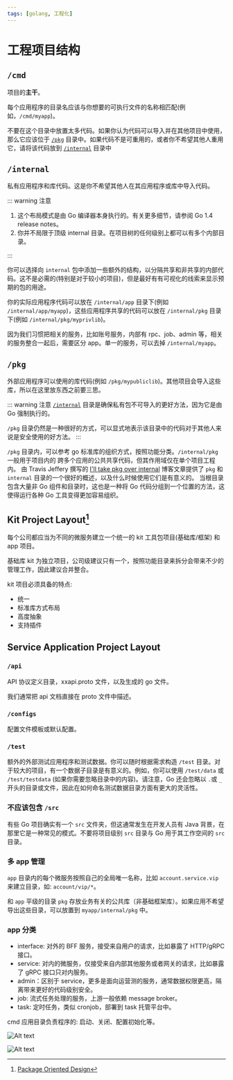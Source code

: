 ```yaml
---
tags: [golang, 工程化]
---
```


# 工程项目结构

## `/cmd`

项目的**主干**。

每个应用程序的目录名应该与你想要的可执行文件的名称相匹配(例如，`/cmd/myapp`)。

不要在这个目录中放置太多代码。如果你认为代码可以导入并在其他项目中使用，那么它应该位于 [`/pkg`](./1-工程项目结构.md#pkg) 目录中。如果代码不是可重用的，或者你不希望其他人重用它，请将该代码放到 [`/internal`](./1-工程项目结构.md#internal) 目录中

## `/internal`

私有应用程序和库代码。这是你不希望其他人在其应用程序或库中导入代码。

::: warning 注意

1. 这个布局模式是由 Go 编译器本身执行的。有关更多细节，请参阅 Go 1.4 release notes。
2. 你并不局限于顶级 internal 目录。在项目树的任何级别上都可以有多个内部目录。

:::

你可以选择向 `internal` 包中添加一些额外的结构，以分隔共享和非共享的内部代码。这不是必需的(特别是对于较小的项目)，但是最好有有可视化的线索来显示预期的包的用途。

你的实际应用程序代码可以放在 `/internal/app` 目录下(例如 `/internal/app/myapp`)，这些应用程序共享的代码可以放在 `/internal/pkg` 目录下(例如 `/internal/pkg/myprivlib`)。

因为我们习惯把相关的服务，比如账号服务，内部有 rpc、job、admin 等，相关的服务整合一起后，需要区分 app。单一的服务，可以去掉 `/internal/myapp`。

## `/pkg`

外部应用程序可以使用的库代码(例如 `/pkg/mypubliclib`)。其他项目会导入这些库，所以在这里放东西之前要三思。

::: warning 注意
[`/internal`](./1-工程项目结构.md#internal) 目录是确保私有包不可导入的更好方法，因为它是由 Go 强制执行的。

`/pkg` 目录仍然是一种很好的方式，可以显式地表示该目录中的代码对于其他人来说是安全使用的好方法。
:::

`/pkg` 目录内，可以参考 go 标准库的组织方式，按照功能分类。`/internal/pkg` 一般用于项目内的 跨多个应用的公共共享代码，但其作用域仅在单个项目工程内。
由 Travis Jeffery 撰写的 [I'll take pkg over internal](https://travisjeffery.com/b/2019/11/i-ll-take-pkg-over-internal/) 博客文章提供了 `pkg` 和 `internal` 目录的一个很好的概述，以及什么时候使用它们是有意义的。
当根目录包含大量非 Go 组件和目录时，这也是一种将 Go 代码分组到一个位置的方法，这使得运行各种 Go 工具变得更加容易组织。

## Kit Project Layout[^1]

[^1]: [Package Oriented Design](https://www.ardanlabs.com/blog/2017/02/package-oriented-design.html)

每个公司都应当为不同的微服务建立一个统一的 kit 工具包项目(基础库/框架) 和 app 项目。

基础库 kit 为独立项目，公司级建议只有一个，按照功能目录来拆分会带来不少的管理工作，因此建议合并整合。

kit 项目必须具备的特点:

- 统一
- 标准库方式布局
- 高度抽象
- 支持插件

## Service Application Project Layout

### `/api`

API 协议定义目录，xxapi.proto 文件，以及生成的 go 文件。

我们通常把 api 文档直接在 proto 文件中描述。

### `/configs`

配置文件模板或默认配置。

### `/test`

额外的外部测试应用程序和测试数据。你可以随时根据需求构造 `/test` 目录。对于较大的项目，有一个数据子目录是有意义的。例如，你可以使用 `/test/data` 或 `/test/testdata` (如果你需要忽略目录中的内容)。请注意，Go 还会忽略以 `.`或 `_` 开头的目录或文件，因此在如何命名测试数据目录方面有更大的灵活性。

### 不应该包含 `/src`

有些 Go 项目确实有一个 `src` 文件夹，但这通常发生在开发人员有 Java 背景，在那里它是一种常见的模式。不要将项目级别 `src` 目录与 Go 用于其工作空间的 `src` 目录。

### 多 app 管理

`app` 目录内的每个微服务按照自己的全局唯一名称，比如 `account.service.vip` 来建立目录，如: `account/vip/*`。

和 `app` 平级的目录 `pkg` 存放业务有关的公共库（非基础框架库）。如果应用不希望导出这些目录，可以放置到 `myapp/internal/pkg` 中。

### app 分类

- interface: 对外的 BFF 服务，接受来自用户的请求，比如暴露了 HTTP/gRPC 接口。
- service: 对内的微服务，仅接受来自内部其他服务或者网关的请求，比如暴露了 gRPC 接口只对内服务。
- admin：区别于 service，更多是面向运营测的服务，通常数据权限更高，隔离带来更好的代码级别安全。
- job: 流式任务处理的服务，上游一般依赖 message broker。
- task: 定时任务，类似 cronjob，部署到 task 托管平台中。

cmd 应用目录负责程序的: 启动、关闭、配置初始化等。

![Alt text](images/1-%E5%B7%A5%E7%A8%8B%E9%A1%B9%E7%9B%AE%E7%BB%93%E6%9E%84/image-1.png)

![Alt text](images/1-%E5%B7%A5%E7%A8%8B%E9%A1%B9%E7%9B%AE%E7%BB%93%E6%9E%84/image.png)
